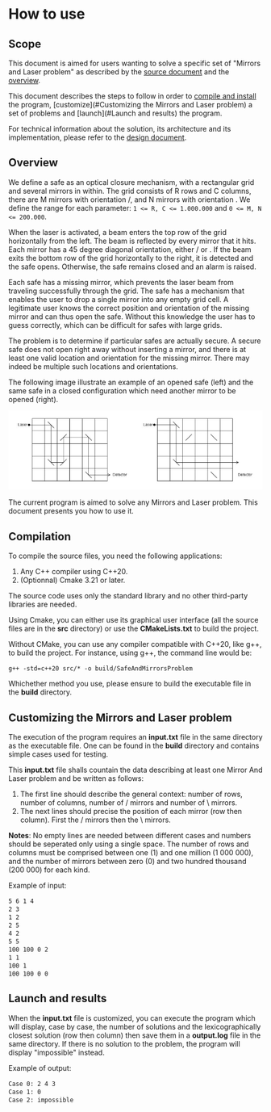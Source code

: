 How to use
==========

## Scope

This document is aimed for users wanting to solve a specific set of "Mirrors and Laser problem" as described by the
[source document](Documentation/Reference/Mirrors.pdf) and the [overview](#Overview).

This document describes the steps to follow in order to [compile and install](#Compilation) the program,
[customize](#Customizing the Mirrors and Laser problem) a set of problems and [launch](#Launch and results) the program.

For technical information about the solution, its architecture and its implementation, please refer to the 
[design document](Documentation/SoftwareDesignDescription.md).

## Overview

We define a safe as an optical closure mechanism, with a rectangular grid and several mirrors in within.
The grid consists of R rows and  C columns, there are M mirrors with orientation /, and N mirrors with orientation \.
We define the range for each parameter: `1 <= R, C <= 1.000.000` and `0 <= M, N <= 200.000`.

When the laser is activated, a beam enters the top row of the grid horizontally from the left.
The beam is reflected by every mirror that it hits. Each mirror has a 45 degree diagonal orientation, either / or \.
If the beam exits the bottom row of the grid horizontally to the right, it is detected and the safe opens.
Otherwise, the safe remains closed and an alarm is raised.

Each safe has a missing mirror, which prevents the laser beam from traveling successfully through the grid.
The safe has a mechanism that enables the user to drop a single mirror into any empty grid cell.
A legitimate user knows the correct position and orientation of the missing mirror and can thus open the safe.
Without this knowledge the user has to guess correctly, which can be difficult for safes with large grids.

The problem is to determine if particular safes are actually secure. A secure safe does not open right away without
inserting a mirror, and there is at least one valid location and orientation for the missing mirror.
There may indeed be multiple such locations and orientations.

The following image illustrate an example of an opened safe (left) and the same safe in a closed configuration
which need another mirror to be opened (right).

<p align="center">
  <img src="Documentation/Img/Illustrations.jpg"  alt="Illustration"/>
</p>

The current program is aimed to solve any Mirrors and Laser problem. This document presents you how to use it.

## Compilation

To compile the source files, you need the following applications:

1. Any C++ compiler using C++20.
2. (Optionnal) Cmake 3.21 or later.

The source code uses only the standard library and no other third-party libraries are needed.

Using Cmake, you can either use its graphical user interface (all the source files are in the **src** directory) or use
the **CMakeLists.txt** to build the project.

Without CMake, you can use any compiler compatible with C++20, like g++, to build the project.
For instance, using g++, the command line would be:

```
g++ -std=c++20 src/* -o build/SafeAndMirrorsProblem
```

Whichether method you use, please ensure to build the executable file in the **build** directory.

## Customizing the Mirrors and Laser problem

The execution of the program requires an **input.txt** file in the same directory as the executable file.
One can be found in the **build** directory and contains simple cases used for testing.

This **input.txt** file shalls countain the data describing at least one Mirror And Laser problem and be written as
follows:

1. The first line should describe the general context: number of rows, number of columns, number of / mirrors and number of \ mirrors.
2. The next lines should precise the position of each mirror (row then column). First the / mirrors then the \ mirrors.

**Notes**: No empty lines are needed between different cases and numbers should be seperated only using a single space.
The number of rows and columns must be comprised between one (1) and one million (1 000 000), and the number of mirrors 
between zero (0) and two hundred thousand (200 000) for each kind.

Example of input:

```
5 6 1 4
2 3
1 2
2 5
4 2
5 5
100 100 0 2
1 1
100 1
100 100 0 0
```

## Launch and results

When the **input.txt** file is customized, you can execute the program which will display, case by case, the number
of solutions and the lexicographically closest solution (row then column) then save them in a **output.log** file 
in the same directory. If there is no solution to the problem, the program will display "impossible" instead.

Example of output:

```
Case 0: 2 4 3
Case 1: 0
Case 2: impossible
```